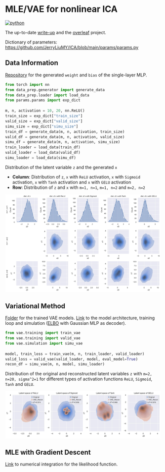 # MLE/VAE for nonlinear ICA
<p>
    <a href="https://www.python.org/">
    <img src="https://img.shields.io/badge/python-v3-brightgreen.svg" alt="python"></a> &nbsp;
</p>

The up-to-date <a href="./__resources__/ICA/main.pdf" target="_blank">write-up</a> and the <a href="https://www.overleaf.com/project/62e45e862465cfc8d3bc6aed" target="_blank">overleaf</a> project.

Dictionary of parameters: https://github.com/JerryLiuMY/ICA/blob/main/params/params.py

## Data Information
<a href="https://drive.google.com/drive/folders/1OnsuFWZwtcZhROKImRHxXBBkdrAlD5Ti?usp=sharing" target="_blank">Repository</a> for the generated `weight` and `bias` of the single-layer MLP.


```python
from torch import nn
from data_prep.generator import generate_data
from data_prep.loader import load_data
from params.params import exp_dict

m, n, activation = 10, 20, nn.ReLU()
train_size = exp_dict["train_size"]
valid_size = exp_dict["valid_size"]
simu_size = exp_dict["simu_size"]
train_df = generate_data(m, n, activation, train_size)
valid_df = generate_data(m, n, activation, valid_size)
simu_df = generate_data(m, n, activation, simu_size)
train_loader = load_data(train_df)
valid_loader = load_data(valid_df)
simu_loader = load_data(simu_df)
```

Distribution of the latent variable `z` and the generated `x`
- **Column**: Distribution of `z`, `x` with `ReLU` activation, `x` with `Sigmoid` activation, `x` with `Tanh` activation and `x` with `GELU` activation
- **Row**: Distribution of `z` and `x` with `m=1, n=1`, `m=1, n=2` and `m=2, n=2`

![alt text](./__resources__/data_dist.jpg?raw=true "Title")

## Variational Method
<a href="https://drive.google.com/drive/folders/1OpN3lfy2Eew5eH-7AY1A6-2v6GMcxcq1?usp=sharing" target="_blank">Folder</a> for the trained VAE models. <a href="./vae">Link</a> to the model architecture, training loop and simulation (<a href="https://github.com/JerryLiuMY/ICA/blob/8adb6fcbe68ba727bb4856913fe99bbad84640f7/vae/vae.py#L92">ELBO</a> with Gaussian MLP as decoder).

```python
from vae.training import train_vae
from vae.training import valid_vae
from vae.simulation import simu_vae

model, train_loss = train_vae(m, n, train_loader, valid_loader)
valid_loss = valid_vae(valid_loader, model, eval_model=True)
recon_df = simu_vae(m, n, model, simu_loader)
```

Distribution of the original and reconstructed latent variables `z` with `m=2, n=20, sigma^2=1` for different types of activation functions `ReLU`, `Sigmoid`, `Tanh` and `GELU`.

![alt text](./__resources__/latent_m2_n20.jpg?raw=true "Title")

## MLE with Gradient Descent
<a href="./funcs/likelihood.py">Link</a> to numerical integration for the likelihood function. 
